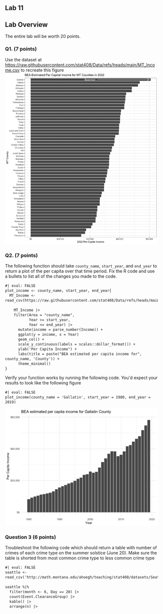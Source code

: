 ## Lab 11


## Lab Overview

The entire lab will be worth 20 points. 


### Q1. (7 points)

Use the dataset at <https://raw.githubusercontent.com/stat408/Data/refs/heads/main/MT_Income.csv> to recreate this figure ![MT Income](https://github.com/stat408/Lab11/blob/master/Lab11_fig1.png?raw=true)



### Q2. (7 points)

The following function should take  `county_name`, `start_year`, and `end_year` to return a plot of the per capita over that time period. Fix the R code and use a bullets to list all of the changes you made to the code.

```
#| eval: FALSE
plot_income <- county_name, start_year, end_year{
  MT_Income <- read_csv(https://raw.githubusercontent.com/stat408/Data/refs/heads/main/MT_Income.csv)

    MT_Income |>
    filter(Area = "county_name",
           Year >= start_year,
           Year <= end_year) |>
      mutate(income = parse_number(Income)) +
      ggplot(y = income, x = Year) 
      geom_col() +
      scale_y_continuous(labels = scales::dollar_format()) +
      ylab('Per Capita Income") +
      labs(title = paste("BEA estimated per capita income for", county_name, 'County')) +
      theme_minimal()
}
```



Verify your function works by running the following code. You'd expect your results to look like the following figure

```
#| eval: FALSE
plot_income(county_name = 'Gallatin', start_year = 1980, end_year = 2019)
```

 ![MT Income2](https://github.com/stat408/Lab11/blob/master/Lab11_fig2.png?raw=true)
 
### Question 3 (6 points)
 
 Troubleshoot the following code which should return a table with number of crimes of each crime type on the summer solstice (June 20). Make sure the table is shorted from most common crime type to less common crime type
 
 
```
#| eval: FALSE
seattle <- read_csv('http://math.montana.edu/ahoegh/teaching/stat408/datasets/Seattle_911_062016.csv') 

seattle %|%
  filter(month <- 6, Day == 20) |>
  count(Event.ClearanceGroup) |>
  kable() |>
  arrange(n) |>
``` 
